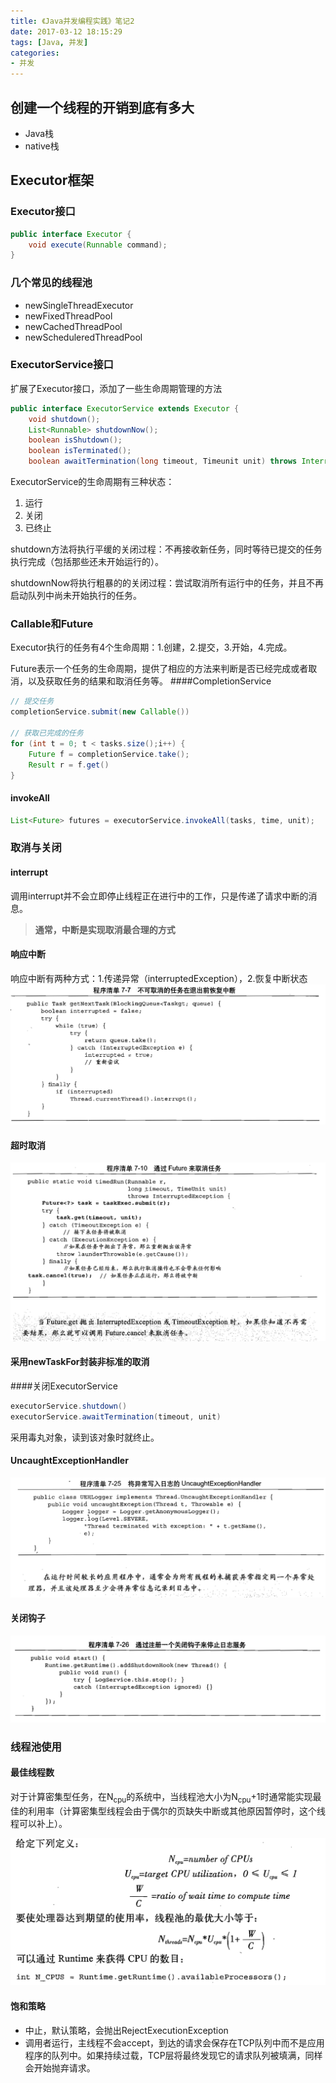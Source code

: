 ```yaml
---
title: 《Java并发编程实践》笔记2
date: 2017-03-12 18:15:29
tags: [Java, 并发]
categories:
- 并发
---
```

## 创建一个线程的开销到底有多大
* Java栈
* native栈

## Executor框架
### Executor接口
```Java
public interface Executor {
	void execute(Runnable command);
}
```
### 几个常见的线程池
* newSingleThreadExecutor
* newFixedThreadPool
* newCachedThreadPool
* newScheduleredThreadPool

### ExecutorService接口
扩展了Executor接口，添加了一些生命周期管理的方法

```Java
public interface ExecutorService extends Executor {
	void shutdown();
	List<Runnable> shutdownNow();
	boolean isShutdown();
	boolean isTerminated();
	boolean awaitTermination(long timeout, Timeunit unit) throws InterruptedException;
``` 
ExecutorService的生命周期有三种状态：

1. 运行
2. 关闭
3. 已终止

shutdown方法将执行平缓的关闭过程：不再接收新任务，同时等待已提交的任务执行完成（包括那些还未开始运行的）。

shutdownNow将执行粗暴的的关闭过程：尝试取消所有运行中的任务，并且不再启动队列中尚未开始执行的任务。
### Callable和Future
Executor执行的任务有4个生命周期：1.创建，2.提交，3.开始，4.完成。

Future表示一个任务的生命周期，提供了相应的方法来判断是否已经完成或者取消，以及获取任务的结果和取消任务等。
####CompletionService
```Java
// 提交任务
completionService.submit(new Callable())

// 获取已完成的任务
for (int t = 0; t < tasks.size();i++) {
	Future f = completionService.take();
	Result r = f.get()
}
```
#### invokeAll
```Java
List<Future> futures = executorService.invokeAll(tasks, time, unit);
```
### 取消与关闭
#### interrupt
调用interrupt并不会立即停止线程正在进行中的工作，只是传递了请求中断的消息。

> **通常，中断是实现取消最合理的方式**

#### 响应中断
响应中断有两种方式：1.传递异常（interruptedException），2.恢复中断状态
![](/images/QQ20170312-184507@2x.png)
#### 超时取消
![](/images/QQ20170312-184916@2x.png)
#### 采用newTaskFor封装非标准的取消
####关闭ExecutorService
```Java
executorService.shutdown()
executorService.awaitTermination(timeout, unit)
```
采用毒丸对象，读到该对象时就终止。
#### UncaughtExceptionHandler
![](/images/QQ20170312-190301@2x.png)
#### 关闭钩子
![](/images/QQ20170312-190359@2x.png)
### 线程池使用
#### 最佳线程数
对于计算密集型任务，在N<sub>cpu</sub>的系统中，当线程池大小为N<sub>cpu</sub>+1时通常能实现最佳的利用率（计算密集型线程会由于偶尔的页缺失中断或其他原因暂停时，这个线程可以补上）。

![](/images/QQ20170312-190953@2x.png)
#### 饱和策略
* 中止，默认策略，会抛出RejectExecutionException
* 调用者运行，主线程不会accept，到达的请求会保存在TCP队列中而不是应用程序的队列中。如果持续过载，TCP层将最终发现它的请求队列被填满，同样会开始抛弃请求。
